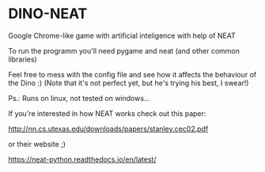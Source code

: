 # DINO-NEAT

Google Chrome-like game with artificial inteligence with help of NEAT

To run the programm you'll need pygame and neat (and other common libraries)

Feel free to mess with the config file and see how it affects the behaviour of the Dino :)
(Note that it's not perfect yet, but he's trying his best, I swear!)

Ps.: Runs on linux, not tested on windows...


If you're interested in how NEAT works check out this paper:

http://nn.cs.utexas.edu/downloads/papers/stanley.cec02.pdf

or their website ;)

https://neat-python.readthedocs.io/en/latest/

